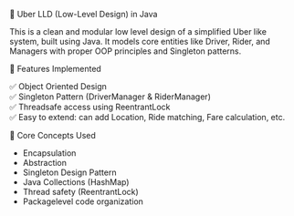 🚗 Uber LLD (Low-Level Design) in Java

This is a clean and modular low level design of a simplified Uber like system, built using Java. It models core entities like Driver, Rider, and Managers with proper OOP principles and Singleton patterns.

🚀 Features Implemented

✅ Object Oriented Design  
✅ Singleton Pattern (DriverManager & RiderManager)  
✅ Threadsafe access using ReentrantLock  
✅ Easy to extend: can add Location, Ride matching, Fare calculation, etc.

 🧠 Core Concepts Used

- Encapsulation
- Abstraction
- Singleton Design Pattern
- Java Collections (HashMap)
- Thread safety (ReentrantLock)
- Packagelevel code organization

